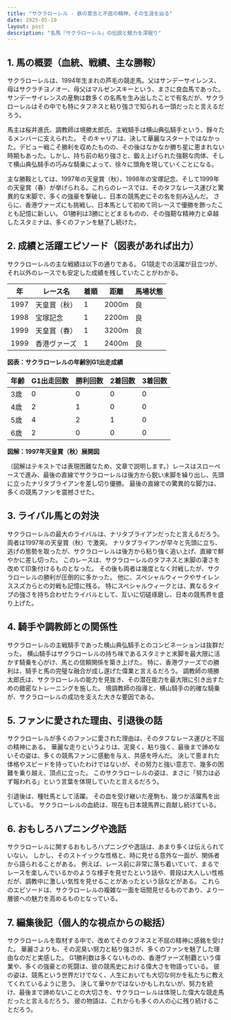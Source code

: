 ```yaml
---
title: "サクラローレル - 鉄の意志と不屈の精神、その生涯を辿る"
date: 2025-05-19
layout: post
description: "名馬『サクラローレル』の伝説と魅力を深堀り"
---
```


## 1. 馬の概要（血統、戦績、主な勝鞍）

サクラローレルは、1994年生まれの芦毛の競走馬。父はサンデーサイレンス、母はサクラチヨノオー、母父はマルゼンスキーという、まさに良血馬であった。  サンデーサイレンスの産駒は数多くの名馬を生み出したことで有名だが、サクラローレルはその中でも特にタフネスと粘り強さで知られる一頭だったと言えるだろう。

馬主は桜井進氏、調教師は境勝太郎氏、主戦騎手は横山典弘騎手という、錚々たるメンバーに支えられた。  そのキャリアは、決して華麗なスタートではなかった。デビュー戦こそ勝利を収めたものの、その後はなかなか勝ち星に恵まれない時期もあった。しかし、持ち前の粘り強さと、鍛え上げられた強靭な肉体、そして横山典弘騎手の巧みな騎乗によって、徐々に頭角を現していくことになる。

主な勝鞍としては、1997年の天皇賞（秋）、1998年の宝塚記念、そして1999年の天皇賞（春）が挙げられる。これらのレースでは、そのタフなレース運びと驚異的な末脚で、多くの強豪を撃破し、日本の競馬史にその名を刻み込んだ。  さらに、香港ヴァーズにも挑戦し、日本馬として初めて同レースで優勝を飾ったことも記憶に新しい。  G1勝利は3勝にとどまるものの、その強靭な精神力と卓越したスタミナは、多くのファンを魅了し続けた。


## 2. 成績と活躍エピソード（図表があれば出力）

サクラローレルの主な戦績は以下の通りである。  G1競走での活躍が目立つが、それ以外のレースでも安定した成績を残していたことがわかる。

| 年 | レース名             | 着順 | 距離 | 馬場状態 |
|---|----------------------|-----|-----|---------|
| 1997 | 天皇賞（秋）         | 1   | 2000m| 良      |
| 1998 | 宝塚記念             | 1   | 2200m| 良      |
| 1999 | 天皇賞（春）         | 1   | 3200m| 良      |
| 1999 | 香港ヴァーズ           | 1   | 2400m| 良      |


**図表：サクラローレルの年齢別G1出走成績**

| 年齢 | G1出走回数 | 勝利回数 | 2着回数 | 3着回数 |
|---|---|---|---|---|
| 3歳 | 0 | 0 | 0 | 0 |
| 4歳 | 2 | 1 | 0 | 0 |
| 5歳 | 4 | 2 | 1 | 0 |
| 6歳 | 2 | 0 | 0 | 0 |

**図解：1997年天皇賞（秋）展開図**

（図解はテキストでは表現困難なため、文章で説明します。）レースはスローペースで進み、最後の直線でサクラローレルは後方から鋭い末脚を繰り出し、先頭に立ったナリタブライアンを差し切り優勝。  最後の直線での驚異的な脚力は、多くの競馬ファンを震撼させた。


## 3. ライバル馬との対決

サクラローレルの最大のライバルは、ナリタブライアンだったと言えるだろう。  両者は1997年の天皇賞（秋）で激突。  ナリタブライアンが早々と先頭に立ち、逃げの態勢を取ったが、サクラローレルは後方から粘り強く追い上げ、直線で鮮やかに差し切った。  このレースは、サクラローレルのタフネスと末脚の凄さを改めて印象付けるものとなった。  その後も両者は幾度となく対戦したが、サクラローレルの勝利が圧倒的に多かった。  他に、スペシャルウィークやサイレンススズカらとの対戦も記憶に残る。  特にスペシャルウィークとは、異なるタイプの強さを持ち合わせたライバルとして、互いに切磋琢磨し、日本の競馬界を盛り上げた。


## 4. 騎手や調教師との関係性

サクラローレルの主戦騎手であった横山典弘騎手とのコンビネーションは抜群だった。  横山騎手はサクラローレルの持ち味であるスタミナと末脚を最大限に活かす騎乗を心がけ、馬との信頼関係を築き上げた。  特に、香港ヴァーズでの勝利は、騎手と馬の完璧な融合が成し遂げた偉業と言えるだろう。  調教師の境勝太郎氏は、サクラローレルの能力を見抜き、その潜在能力を最大限に引き出すための緻密なトレーニングを施した。  境調教師の指導と、横山騎手の的確な騎乗が、サクラローレルの成功を支えた大きな要因である。


## 5. ファンに愛された理由、引退後の話

サクラローレルが多くのファンに愛された理由は、そのタフなレース運びと不屈の精神にある。  華麗な走りというよりは、泥臭く、粘り強く、最後まで諦めないその姿は、多くの競馬ファンに感動を与え、共感を呼んだ。  決して恵まれた体格やスピードを持っていたわけではないが、その努力と強い意志で、幾多の困難を乗り越え、頂点に立った。  このサクラローレルの姿は、まさに「努力は必ず報われる」という言葉を体現していたと言えるだろう。

引退後は、種牡馬として活躍。  その血を受け継いだ産駒も、幾つか活躍馬を出している。  サクラローレルの血統は、現在も日本競馬界に貢献し続けている。


## 6. おもしろハプニングや逸話

サクラローレルに関するおもしろハプニングや逸話は、あまり多くは伝えられていない。  しかし、そのストイックな性格と、時に見せる意外な一面が、関係者から語られることがある。  例えば、レース前に非常に落ち着いていて、まるでレースを楽しんでいるかのような様子を見せたという話や、普段は大人しい性格だが、調教中に激しい気性を見せることがあったという話などがある。  これらのエピソードは、サクラローレルの複雑な一面を垣間見せるものであり、より一層彼への魅力を高めるものとなっている。


## 7. 編集後記（個人的な視点からの総括）

サクラローレルを取材する中で、改めてそのタフネスと不屈の精神に感銘を受けた。  華麗さよりも、その泥臭い努力と粘り強さが、多くのファンを魅了した理由なのだと実感した。  G1勝利数は多くないものの、香港ヴァーズ制覇という偉業や、多くの強豪との死闘は、彼の競馬史における偉大さを物語っている。  彼の姿は、競馬という世界だけでなく、人生においても大切な何かを私たちに教えてくれているように思う。  決して華やかではないかもしれないが、努力を続け、最後まで諦めないことの大切さを、サクラローレルは体現した偉大な競走馬だったと言えるだろう。  彼の物語は、これからも多くの人の心に残り続けることだろう。
